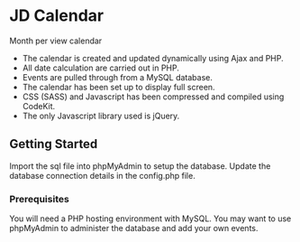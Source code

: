 # JD Calendar

Month per view calendar

* The calendar is created and updated dynamically using Ajax and PHP.
* All date calculation are carried out in PHP.
* Events are pulled through from a MySQL database.
* The calendar has been set up to display full screen.
* CSS (SASS) and Javascript has been compressed and compiled using CodeKit.
* The only Javascript library used is jQuery.

## Getting Started

Import the sql file into phpMyAdmin to setup the database. Update the database connection details in the config.php file.

### Prerequisites

You will need a PHP hosting environment with MySQL. You may want to use phpMyAdmin to administer the database and add your own events.
